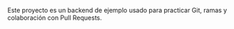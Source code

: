 Este proyecto es un backend de ejemplo usado para practicar Git, ramas y colaboración con Pull Requests.